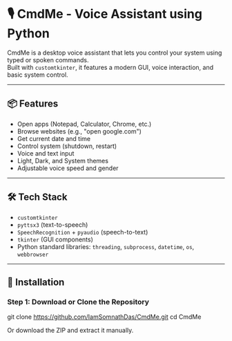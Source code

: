 # 🎙️ CmdMe - Voice Assistant using Python

CmdMe is a desktop voice assistant that lets you control your system using typed or spoken commands.  
Built with `customtkinter`, it features a modern GUI, voice interaction, and basic system control.

---

## 📦 Features

- Open apps (Notepad, Calculator, Chrome, etc.)  
- Browse websites (e.g., "open google.com")  
- Get current date and time  
- Control system (shutdown, restart)  
- Voice and text input  
- Light, Dark, and System themes  
- Adjustable voice speed and gender  

---

## 🛠 Tech Stack

- `customtkinter`  
- `pyttsx3` (text-to-speech)  
- `SpeechRecognition` + `pyaudio` (speech-to-text)  
- `tkinter` (GUI components)  
- Python standard libraries: `threading`, `subprocess`, `datetime`, `os`, `webbrowser`  

---

## 🔧 Installation

### Step 1: Download or Clone the Repository

git clone https://github.com/IamSomnathDas/CmdMe.git
cd CmdMe

Or download the ZIP and extract it manually.
